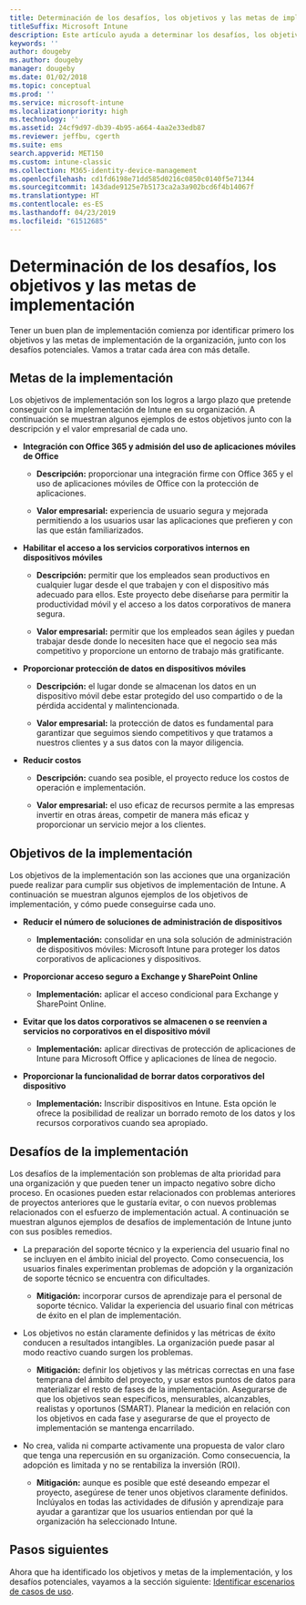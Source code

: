 ```yaml
---
title: Determinación de los desafíos, los objetivos y las metas de implementación
titleSuffix: Microsoft Intune
description: Este artículo ayuda a determinar los desafíos, los objetivos y las metas para una implementación solo en la nube de Microsoft Intune.
keywords: ''
author: dougeby
ms.author: dougeby
manager: dougeby
ms.date: 01/02/2018
ms.topic: conceptual
ms.prod: ''
ms.service: microsoft-intune
ms.localizationpriority: high
ms.technology: ''
ms.assetid: 24cf9d97-db39-4b95-a664-4aa2e33edb87
ms.reviewer: jeffbu, cgerth
ms.suite: ems
search.appverid: MET150
ms.custom: intune-classic
ms.collection: M365-identity-device-management
ms.openlocfilehash: cd1fd6198e71dd585d0216c0850c0140f5e71344
ms.sourcegitcommit: 143dade9125e7b5173ca2a3a902bcd6f4b14067f
ms.translationtype: HT
ms.contentlocale: es-ES
ms.lasthandoff: 04/23/2019
ms.locfileid: "61512685"
---
```

# <a name="determine-deployment-goals-objectives-and-challenges"></a>Determinación de los desafíos, los objetivos y las metas de implementación

Tener un buen plan de implementación comienza por identificar primero los objetivos y las metas de implementación de la organización, junto con los desafíos potenciales. Vamos a tratar cada área con más detalle.

## <a name="deployment-goals"></a>Metas de la implementación

Los objetivos de implementación son los logros a largo plazo que pretende conseguir con la implementación de Intune en su organización. A continuación se muestran algunos ejemplos de estos objetivos junto con la descripción y el valor empresarial de cada uno.

-   **Integración con Office 365 y admisión del uso de aplicaciones móviles de Office**

    -   **Descripción:** proporcionar una integración firme con Office 365 y el uso de aplicaciones móviles de Office con la protección de aplicaciones.

    -   **Valor empresarial:** experiencia de usuario segura y mejorada permitiendo a los usuarios usar las aplicaciones que prefieren y con las que están familiarizados.

-   **Habilitar el acceso a los servicios corporativos internos en dispositivos móviles**

    -   **Descripción:** permitir que los empleados sean productivos en cualquier lugar desde el que trabajen y con el dispositivo más adecuado para ellos. Este proyecto debe diseñarse para permitir la productividad móvil y el acceso a los datos corporativos de manera segura.

    -   **Valor empresarial:** permitir que los empleados sean ágiles y puedan trabajar desde donde lo necesiten hace que el negocio sea más competitivo y proporcione un entorno de trabajo más gratificante.

-   **Proporcionar protección de datos en dispositivos móviles**

    -   **Descripción:** el lugar donde se almacenan los datos en un dispositivo móvil debe estar protegido del uso compartido o de la pérdida accidental y malintencionada.

    -   **Valor empresarial:** la protección de datos es fundamental para garantizar que seguimos siendo competitivos y que tratamos a nuestros clientes y a sus datos con la mayor diligencia.

-   **Reducir costos**

    -   **Descripción:** cuando sea posible, el proyecto reduce los costos de operación e implementación.

    -    **Valor empresarial:** el uso eficaz de recursos permite a las empresas invertir en otras áreas, competir de manera más eficaz y proporcionar un servicio mejor a los clientes.

## <a name="deployment-objectives"></a>Objetivos de la implementación

Los objetivos de la implementación son las acciones que una organización puede realizar para cumplir sus objetivos de implementación de Intune. A continuación se muestran algunos ejemplos de los objetivos de implementación, y cómo puede conseguirse cada uno.

-   **Reducir el número de soluciones de administración de dispositivos**

    -   **Implementación:** consolidar en una sola solución de administración de dispositivos móviles: Microsoft Intune para proteger los datos corporativos de aplicaciones y dispositivos.

-   **Proporcionar acceso seguro a Exchange y SharePoint Online**

    -   **Implementación:** aplicar el acceso condicional para Exchange y SharePoint Online.

-   **Evitar que los datos corporativos se almacenen o se reenvíen a servicios no corporativos en el dispositivo móvil**

    -   **Implementación:** aplicar directivas de protección de aplicaciones de Intune para Microsoft Office y aplicaciones de línea de negocio.

-   **Proporcionar la funcionalidad de borrar datos corporativos del dispositivo**

    -   **Implementación:** Inscribir dispositivos en Intune. Esta opción le ofrece la posibilidad de realizar un borrado remoto de los datos y los recursos corporativos cuando sea apropiado.

## <a name="deployment-challenges"></a>Desafíos de la implementación

Los desafíos de la implementación son problemas de alta prioridad para una organización y que pueden tener un impacto negativo sobre dicho proceso. En ocasiones pueden estar relacionados con problemas anteriores de proyectos anteriores que le gustaría evitar, o con nuevos problemas relacionados con el esfuerzo de implementación actual. A continuación se muestran algunos ejemplos de desafíos de implementación de Intune junto con sus posibles remedios.

-   La preparación del soporte técnico y la experiencia del usuario final no se incluyen en el ámbito inicial del proyecto. Como consecuencia, los usuarios finales experimentan problemas de adopción y la organización de soporte técnico se encuentra con dificultades.

    -   **Mitigación:** incorporar cursos de aprendizaje para el personal de soporte técnico. Validar la experiencia del usuario final con métricas de éxito en el plan de implementación.

-   Los objetivos no están claramente definidos y las métricas de éxito conducen a resultados intangibles. La organización puede pasar al modo reactivo cuando surgen los problemas.

    -   **Mitigación:** definir los objetivos y las métricas correctas en una fase temprana del ámbito del proyecto, y usar estos puntos de datos para materializar el resto de fases de la implementación. Asegurarse de que los objetivos sean específicos, mensurables, alcanzables, realistas y oportunos (SMART). Planear la medición en relación con los objetivos en cada fase y asegurarse de que el proyecto de implementación se mantenga encarrilado.

-   No crea, valida ni comparte activamente una propuesta de valor claro que tenga una repercusión en su organización. Como consecuencia, la adopción es limitada y no se rentabiliza la inversión (ROI).

    -   **Mitigación:** aunque es posible que esté deseando empezar el proyecto, asegúrese de tener unos objetivos claramente definidos. Inclúyalos en todas las actividades de difusión y aprendizaje para ayudar a garantizar que los usuarios entiendan por qué la organización ha seleccionado Intune.

## <a name="next-steps"></a>Pasos siguientes

Ahora que ha identificado los objetivos y metas de la implementación, y los desafíos potenciales, vayamos a la sección siguiente: [Identificar escenarios de casos de uso](planning-guide-scenarios.md).
